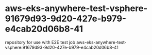 # aws-eks-anywhere-test-vsphere-91679d93-9d20-427e-b979-e4cab20d06b8-41
repository for use with E2E test job aws-eks-anywhere-test-vsphere:91679d93-9d20-427e-b979-e4cab20d06b8-41
